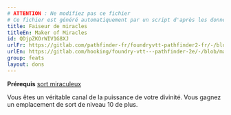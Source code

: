 ```yaml
---
# ATTENTION : Ne modifiez pas ce fichier
# Ce fichier est généré automatiquement par un script d'après les données du module Foundry VTT officiel et de sa traduction
title: Faiseur de miracles
titleEn: Maker of Miracles
id: QDjpZKOrWIV1G8XJ
urlFr: https://gitlab.com/pathfinder-fr/foundryvtt-pathfinder2-fr/-/blob/master/data/feats/QDjpZKOrWIV1G8XJ.htm
urlEn: https://gitlab.com/hooking/foundry-vtt---pathfinder-2e/-/blob/master/packs/data/feats.db/maker-of-miracles.json
group: feats
layout: dons
---
```

**Prérequis** [sort miraculeux](../class-features/sort-miraculeux.md)

Vous êtes un véritable canal de la puissance de votre divinité. Vous gagnez un emplacement de sort de niveau 10 de plus.


